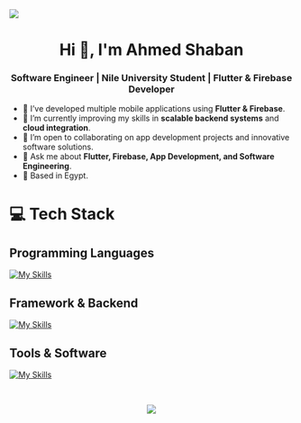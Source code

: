 <img src="https://github.com/Anmol-Baranwal/Cool-GIFs-For-GitHub/assets/74038190/d48893bd-0757-481c-8d7e-ba3e163feae7" />
</br>
<h1 align="center">Hi 👋, I'm Ahmed Shaban</h1>
<h3 align="center">Software Engineer | Nile University Student | Flutter & Firebase Developer</h3>

- 🔭 I’ve developed multiple mobile applications using **Flutter & Firebase**.  
- 🌱 I’m currently improving my skills in **scalable backend systems** and **cloud integration**.  
- 🤝 I’m open to collaborating on app development projects and innovative software solutions.  
- 💬 Ask me about **Flutter, Firebase, App Development, and Software Engineering**.  
- 📍 Based in Egypt.  

# 💻 Tech Stack
## Programming Languages
[![My Skills](https://skillicons.dev/icons?i=dart,c,cpp,html,css,js)](https://skillicons.dev)

## Framework & Backend
[![My Skills](https://skillicons.dev/icons?i=flutter,firebase,nodejs,mongodb)](https://skillicons.dev)

## Tools & Software 
[![My Skills](https://skillicons.dev/icons?i=androidstudio,vscode,figma,github,git,postman)](https://skillicons.dev)

</br>
<div align="center">
 
[![](https://visitcount.itsvg.in/api?id=AhmedShaaban&icon=0&color=0)](https://visitcount.itsvg.in)
</div>
